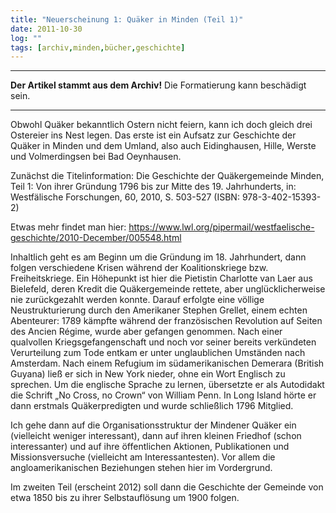 ```yaml
---
title: "Neuerscheinung 1: Quäker in Minden (Teil 1)"
date: 2011-10-30
log: ""
tags: [archiv,minden,bücher,geschichte]
---
```

<hr><b>Der Artikel stammt aus dem Archiv!</b> Die Formatierung kann beschädigt sein.<hr>

Obwohl Quäker bekanntlich Ostern nicht feiern, kann ich doch gleich drei Ostereier ins Nest legen. Das erste ist ein Aufsatz zur Geschichte der Quäker in Minden und dem Umland, also auch Eidinghausen, Hille, Werste und Volmerdingsen bei Bad Oeynhausen.

Zunächst die Titelinformation: Die Geschichte der Quäkergemeinde Minden, Teil 1: Von ihrer Gründung 1796 bis zur Mitte des 19. Jahrhunderts, in: Westfälische Forschungen, 60, 2010, S. 503-527 (ISBN: 978-3-402-15393-2)

Etwas mehr findet man hier:
https://www.lwl.org/pipermail/westfaelische-geschichte/2010-December/005548.html
<!--break-->
Inhaltlich geht es am Beginn um die Gründung im 18. Jahrhundert, dann folgen verschiedene Krisen während der Koalitionskriege bzw. Freiheitskriege. Ein Höhepunkt ist hier die Pietistin Charlotte van Laer aus Bielefeld, deren Kredit die Quäkergemeinde rettete, aber unglücklicherweise nie zurückgezahlt werden konnte. Darauf erfolgte eine völlige Neustrukturierung durch den Amerikaner Stephen Grellet, einem echten Abenteurer: 1789 kämpfte während der französischen Revolution auf Seiten des Ancien Régime, wurde aber gefangen genommen. Nach einer qualvollen Kriegsgefangenschaft und noch vor seiner bereits verkündeten Verurteilung zum Tode entkam er unter unglaublichen Umständen nach Amsterdam. Nach einem Refugium im südamerikanischen Demerara (British Guyana) ließ er sich in New York nieder, ohne ein Wort Englisch zu sprechen. Um die englische Sprache zu lernen, übersetzte er als Autodidakt die Schrift „No Cross, no Crown“ von William Penn. In Long Island hörte er dann erstmals Quäkerpredigten und wurde schließlich 1796 Mitglied.

Ich gehe dann auf die Organisationsstruktur der Mindener Quäker ein (vielleicht weniger interessant), dann auf ihren kleinen Friedhof (schon interessanter) und auf ihre öffentlichen Aktionen, Publikationen und Missionsversuche (vielleicht am Interessantesten). Vor allem die angloamerikanischen Beziehungen stehen hier im Vordergrund.

Im zweiten Teil (erscheint 2012) soll dann die Geschichte der Gemeinde von etwa 1850 bis zu ihrer Selbstauflösung um 1900 folgen.

